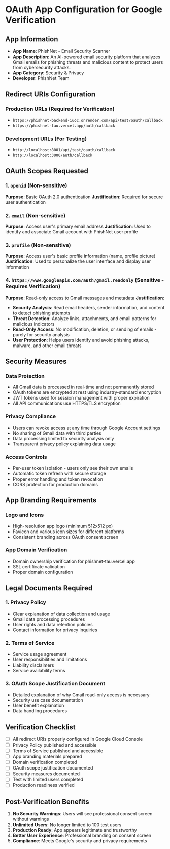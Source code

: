 # OAuth App Configuration for Google Verification

## App Information
- **App Name**: PhishNet - Email Security Scanner
- **App Description**: An AI-powered email security platform that analyzes Gmail emails for phishing threats and malicious content to protect users from cybersecurity attacks.
- **App Category**: Security & Privacy
- **Developer**: PhishNet Team

## Redirect URIs Configuration

### Production URLs (Required for Verification)
- `https://phishnet-backend-iuoc.onrender.com/api/test/oauth/callback`
- `https://phishnet-tau.vercel.app/auth/callback`

### Development URLs (For Testing)
- `http://localhost:8001/api/test/oauth/callback`
- `http://localhost:3000/auth/callback`

## OAuth Scopes Requested

### 1. `openid` (Non-sensitive)
**Purpose**: Basic OAuth 2.0 authentication
**Justification**: Required for secure user authentication

### 2. `email` (Non-sensitive)
**Purpose**: Access user's primary email address
**Justification**: Used to identify and associate Gmail account with PhishNet user profile

### 3. `profile` (Non-sensitive)
**Purpose**: Access user's basic profile information (name, profile picture)
**Justification**: Used to personalize the user interface and display user information

### 4. `https://www.googleapis.com/auth/gmail.readonly` (Sensitive - Requires Verification)
**Purpose**: Read-only access to Gmail messages and metadata
**Justification**: 
- **Security Analysis**: Read email headers, sender information, and content to detect phishing attempts
- **Threat Detection**: Analyze links, attachments, and email patterns for malicious indicators
- **Read-Only Access**: No modification, deletion, or sending of emails - purely for security analysis
- **User Protection**: Helps users identify and avoid phishing attacks, malware, and other email threats

## Security Measures

### Data Protection
- All Gmail data is processed in real-time and not permanently stored
- OAuth tokens are encrypted at rest using industry-standard encryption
- JWT tokens used for session management with proper expiration
- All API communications use HTTPS/TLS encryption

### Privacy Compliance
- Users can revoke access at any time through Google Account settings
- No sharing of Gmail data with third parties
- Data processing limited to security analysis only
- Transparent privacy policy explaining data usage

### Access Controls
- Per-user token isolation - users only see their own emails
- Automatic token refresh with secure storage
- Proper error handling and token revocation
- CORS protection for production domains

## App Branding Requirements

### Logo and Icons
- High-resolution app logo (minimum 512x512 px)
- Favicon and various icon sizes for different platforms
- Consistent branding across OAuth consent screen

### App Domain Verification
- Domain ownership verification for phishnet-tau.vercel.app
- SSL certificate validation
- Proper domain configuration

## Legal Documents Required

### 1. Privacy Policy
- Clear explanation of data collection and usage
- Gmail data processing procedures
- User rights and data retention policies
- Contact information for privacy inquiries

### 2. Terms of Service
- Service usage agreement
- User responsibilities and limitations
- Liability disclaimers
- Service availability terms

### 3. OAuth Scope Justification Document
- Detailed explanation of why Gmail read-only access is necessary
- Security use case documentation
- User benefit explanation
- Data handling procedures

## Verification Checklist

- [ ] All redirect URIs properly configured in Google Cloud Console
- [ ] Privacy Policy published and accessible
- [ ] Terms of Service published and accessible
- [ ] App branding materials prepared
- [ ] Domain verification completed
- [ ] OAuth scope justification documented
- [ ] Security measures documented
- [ ] Test with limited users completed
- [ ] Production readiness verified

## Post-Verification Benefits

1. **No Security Warnings**: Users will see professional consent screen without warnings
2. **Unlimited Users**: No longer limited to 100 test users
3. **Production Ready**: App appears legitimate and trustworthy
4. **Better User Experience**: Professional branding on consent screen
5. **Compliance**: Meets Google's security and privacy requirements